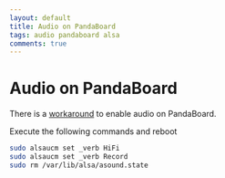 ```yaml
---
layout: default
title: Audio on PandaBoard
tags: audio pandaboard alsa
comments: true
---
```

# Audio on PandaBoard

There is a [workaround](http://groups.google.com/group/pandaboard/browse_thread/thread/e8f149e21d9b5a12) to enable audio on PandaBoard.

Execute the following commands and reboot

```bash
sudo alsaucm set _verb HiFi 
sudo alsaucm set _verb Record 
sudo rm /var/lib/alsa/asound.state
```
